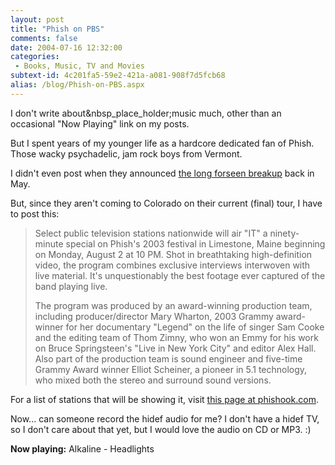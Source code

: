```yaml
---
layout: post
title: "Phish on PBS"
comments: false
date: 2004-07-16 12:32:00
categories:
 - Books, Music, TV and Movies
subtext-id: 4c201fa5-59e2-421a-a081-908f7d5fcb68
alias: /blog/Phish-on-PBS.aspx
---
```



I don't write about&nbsp_place_holder;music much, other than an occasional "Now Playing" link on my posts.

But I spent years of my younger life as a hardcore dedicated fan of Phish. Those wacky psychadelic, jam rock boys from Vermont.

I didn't even post when they announced [the long forseen breakup](http://launch.yahoo.com/read/news.asp?contentID=218291) back in May.

But, since they aren't coming to Colorado on their current (final) tour, I have to post this:

> Select public television stations nationwide will air "IT" a ninety-minute special on Phish's 2003 festival in Limestone, Maine beginning on Monday, August 2 at 10 PM. Shot in breathtaking high-definition video, the program combines exclusive interviews interwoven with live material. It's unquestionably the best footage ever captured of the band playing live. 
> 
> The program was produced by an award-winning production team, including producer/director Mary Wharton, 2003 Grammy award-winner for her documentary "Legend" on the life of singer Sam Cooke and the editing team of Thom Zimny, who won an Emmy for his work on Bruce Springsteen's "Live in New York City" and editor Alex Hall. Also part of the production team is sound engineer and five-time Grammy Award winner Elliot Scheiner, a pioneer in 5.1 technology, who mixed both the stereo and surround sound versions. 

For a list of stations that will be showing it, visit [this page at phishook.com](http://www.phishhook.com/board/viewtopic.php?p=3644480&highlight=#3644480).

Now... can someone record the hidef audio for me? I don't have a hidef TV, so I don't care about that yet, but I would love the audio on CD or MP3. :)

**Now playing:** Alkaline - Headlights
